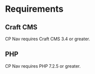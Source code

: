 # Requirements

## Craft CMS
CP Nav requires Craft CMS 3.4 or greater.

## PHP
CP Nav requires PHP 7.2.5 or greater.
